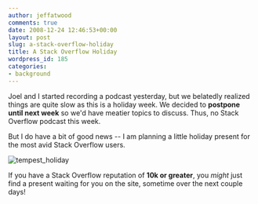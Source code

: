 ```yaml
---
author: jeffatwood
comments: true
date: 2008-12-24 12:46:53+00:00
layout: post
slug: a-stack-overflow-holiday
title: A Stack Overflow Holiday
wordpress_id: 185
categories:
- background
---
```



Joel and I started recording a podcast yesterday, but we belatedly realized things are quite slow as this is a holiday week. We decided to **postpone until next week** so we'd have meatier topics to discuss. Thus, no Stack Overflow podcast this week.



But I do have a bit of good news -- I am planning a little holiday present for the most avid Stack Overflow users.



![tempest_holiday](http://blog.stackoverflow.com/wp-content/uploads/tempest_holiday.jpg)



If you have a Stack Overflow reputation of **10k or greater**, you _might_ just find a present waiting for you on the site, sometime over the next couple days!

